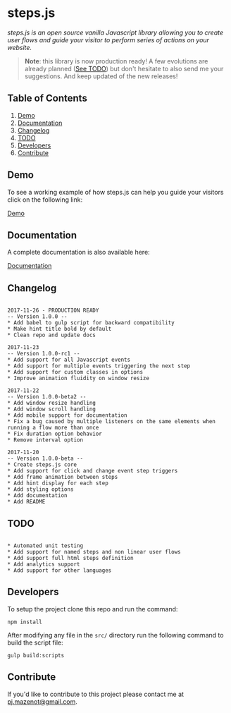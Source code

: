 # steps.js

*steps.js is an open source vanilla Javascript library allowing you to create user flows and guide your visitor to perform series of actions on your website.*

> **Note**: this library is now production ready! A few evolutions are already planned ([See TODO](#todo)) but don't hesitate to also send me your suggestions. And keep updated of the new releases!

## Table of Contents

  1. [Demo](#demo)
  1. [Documentation](#documentation)
  1. [Changelog](#changelog)
  1. [TODO](#todo)
  1. [Developers](#developers)
  1. [Contribute](#contribute)

## Demo 

To see a working example of how steps.js can help you guide your visitors click on the following link:

[Demo](https://pjmazenot.github.io/steps.js/ "")

## Documentation

A complete documentation is also available here: 

[Documentation](https://stepsjs.com/#getting-started "")

## Changelog

```

2017-11-26 - PRODUCTION READY
-- Version 1.0.0 --
* Add babel to gulp script for backward compatibility
* Make hint title bold by default
* Clean repo and update docs

2017-11-23
-- Version 1.0.0-rc1 --
* Add support for all Javascript events
* Add support for multiple events triggering the next step
* Add support for custom classes in options
* Improve animation fluidity on window resize

2017-11-22
-- Version 1.0.0-beta2 --
* Add window resize handling
* Add window scroll handling
* Add mobile support for documentation
* Fix a bug caused by multiple listeners on the same elements when running a flow more than once
* Fix duration option behavior
* Remove interval option

2017-11-20
-- Version 1.0.0-beta --
* Create steps.js core
* Add support for click and change event step triggers
* Add frame animation between steps
* Add hint display for each step
* Add styling options
* Add documentation
* Add README

```

## TODO

```

* Automated unit testing
* Add support for named steps and non linear user flows
* Add support full html steps definition
* Add analytics support
* Add support for other languages

```

## Developers

To setup the project clone this repo and run the command:

```
npm install
```

After modifying any file in the `src/` directory run the following command to build the script file:

```
gulp build:scripts
```

## Contribute

If you'd like to contribute to this project please contact me at [pj.mazenot@gmail.com](mailto:pj.mazenot@gmail.com "").
